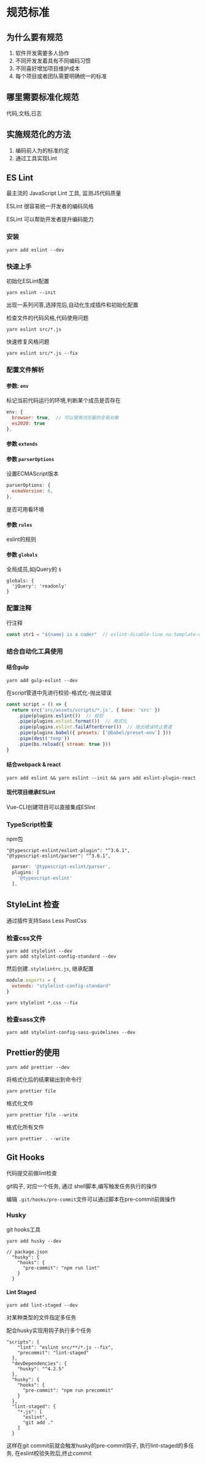 

# 规范标准

## 为什么要有规范

1. 软件开发需要多人协作
2. 不同开发发着具有不同编码习惯
3. 不同喜好增加项目维护成本
4. 每个项目或者团队需要明确统一的标准

## 哪里需要标准化规范

代码,文档,日志

## 实施规范化的方法

1. 编码前人为的标准约定
2. 通过工具实现Lint

## ES Lint

最主流的 JavaScript Lint 工具, 监测JS代码质量

ESLint 很容易统一开发者的编码风格

ESLint 可以帮助开发者提升编码能力

### 安装

```
yarn add eslint --dev
```

### 快速上手

初始化ESLint配置

```
yarn eslint --init
```

出现一系列问答,选择完后,自动化生成插件和初始化配置

检查文件的代码风格,代码使用问题

```
yarn eslint src/*.js
```

快速修复风格问题

```
yarn eslint src/*.js --fix
```

### 配置文件解析

#### 参数: `env`

标记当前代码运行的环境,判断某个成员是否存在

```javascript
env: {
  browser: true,  // 可以使用浏览器的全局对象
  es2020: true
},
```

#### 参数 `extends`

#### 参数 `parserOptions`

设置ECMAScript版本

```javascript
parserOptions: {
  ecmaVersion: 6,
},
```

是否可用看环境

#### 参数 `rules`

eslint的规则

#### 参数 `globals`

全局成员,如jQuery的 `$`

```
globals: {
  'jQuery': 'readonly'
}
```

### 配置注释

行注释

```javascript
const str1 = "${name} is a coder"  // eslint-disable-line no-template-curly-in-string
```

### 结合自动化工具使用

#### 结合gulp

```
yarn add gulp-eslint --dev
```

在script管道中先进行校验-格式化-抛出错误

```javascript
const script = () => {
  return src('src/assets/scripts/*.js', { base: 'src' })
    .pipe(plugins.eslint())  // 校验
    .pipe(plugins.eslint.format())  // 格式化
    .pipe(plugins.eslint.failAfterError())  // 抛出错误终止管道
    .pipe(plugins.babel({ presets: ['@babel/preset-env'] }))
    .pipe(dest('temp'))
    .pipe(bs.reload({ stream: true }))
}
```

#### 结合webpack & react

```
yarn add eslint && yarn eslint --init && yarn add eslint-plugin-react
```

#### 现代项目继承ESLint

Vue-CLI创建项目可以直接集成ESlint

### TypeScript检查

npm包

```
"@typescript-eslint/eslint-plugin": "^3.6.1",
"@typescript-eslint/parser": "^3.6.1",
```

```javascript
  parser: '@typescript-eslint/parser',
  plugins: [
    '@typescript-eslint'
  ],
```

## StyleLint 检查

通过插件支持Sass Less PostCss

### 检查css文件

```
yarn add stylelint --dev
yarn add stylelint-config-standard --dev
```

然后创建`.stylelintrc.js`, 继承配置

```javascript
module.exports = {
  extends: "stylelint-config-standard"
}
```

```
yarn stylelint *.css --fix
```

### 检查sass文件

```
yarn add stylelint-config-sass-guidelines --dev
```

## Prettier的使用

```
yarn add prettier --dev
```

将格式化后的结果输出到命令行

```
yarn prettier file
```

格式化文件

```
yarn prettier file --write
```

格式化所有文件

```
yarn prettier . --write
```

## Git Hooks

代码提交前做lint检查

git钩子, 对应一个任务, 通过 shell脚本,编写触发任务执行的操作

编辑 `.git/hooks/pre-commit`文件可以通过脚本在pre-commit前做操作

### Husky

git hooks工具

```
yarn add husky --dev
```

```
// package.json
  "husky": {
    "hooks": {
      "pre-commit": "npm run lint"
    }
  }
```



#### Lint Staged

```
yarn add lint-staged --dev
```

对某种类型的文件指定多任务

 配合husky实现用钩子执行多个任务

```
"scripts": {
    "lint": "eslint src/**/*.js --fix",
    "precommit": "lint-staged"
  },
  "devDependencies": {
    "husky": "^4.2.5"
  },
  "husky": {
    "hooks": {
      "pre-commit": "npm run precommit"
    }
  },
  "lint-staged": {
    "*.js": [
      "eslint",
      "git add ."
    ]
  }
```

这样在git commit前就会触发husky的pre-commit钩子, 执行lint-staged的多任务, 在eslint校验失败后,终止commit